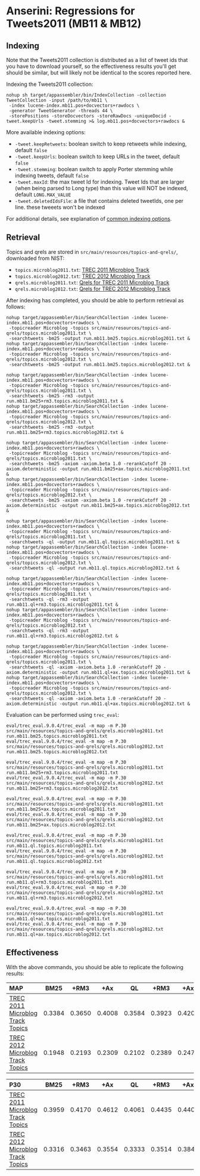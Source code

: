 # Anserini: Regressions for Tweets2011 (MB11 &amp; MB12)

## Indexing

Note that the Tweets2011 collection is distributed as a list of tweet ids that you have to download yourself, so the
effectiveness results you'll get should be similar, but will likely not be identical to the scores reported here.

Indexing the Tweets2011 collection:

```
nohup sh target/appassembler/bin/IndexCollection -collection TweetCollection -input /path/to/mb11 \
 -index lucene-index.mb11.pos+docvectors+rawdocs \
 -generator TweetGenerator -threads 44 \
 -storePositions -storeDocvectors -storeRawDocs -uniqueDocid -tweet.keepUrls -tweet.stemming >& log.mb11.pos+docvectors+rawdocs &
```

More available indexing options:
* `-tweet.keepRetweets`: boolean switch to keep retweets while indexing, default `false`
* `-tweet.keepUrls`: boolean switch to keep URLs in the tweet, default `false`
* `-tweet.stemming`: boolean switch to apply Porter stemming while indexing tweets, default `false`
* `-tweet.maxId`: the max tweet Id for indexing. Tweet Ids that are larger (when being parsed to Long type) than this value will NOT be indexed, default `LONG.MAX_VALUE`
* `-tweet.deletedIdsFile`: a file that contains deleted tweetIds, one per line. these tweeets won't be indexed

For additional details, see explanation of [common indexing options](common-indexing-options.md).

## Retrieval

Topics and qrels are stored in `src/main/resources/topics-and-qrels/`, downloaded from NIST:

+ `topics.microblog2011.txt`: [TREC 2011 Microblog Track](https://trec.nist.gov/data/microblog/11/topics.MB1-50.txt)
+ `topics.microblog2012.txt`: [TREC 2012 Microblog Track](https://trec.nist.gov/data/microblog/12/2012.topics.MB51-110.txt)
+ `qrels.microblog2011.txt`: [Qrels for TREC 2011 Microblog Track](https://trec.nist.gov/data/microblog/11/microblog11-qrels)
+ `qrels.microblog2012.txt`: [Qrels for TREC 2012 Microblog Track](https://trec.nist.gov/data/microblog/12/adhoc-qrels)

After indexing has completed, you should be able to perform retrieval as follows:

```
nohup target/appassembler/bin/SearchCollection -index lucene-index.mb11.pos+docvectors+rawdocs \
 -topicreader Microblog -topics src/main/resources/topics-and-qrels/topics.microblog2011.txt \
 -searchtweets -bm25 -output run.mb11.bm25.topics.microblog2011.txt &
nohup target/appassembler/bin/SearchCollection -index lucene-index.mb11.pos+docvectors+rawdocs \
 -topicreader Microblog -topics src/main/resources/topics-and-qrels/topics.microblog2012.txt \
 -searchtweets -bm25 -output run.mb11.bm25.topics.microblog2012.txt &

nohup target/appassembler/bin/SearchCollection -index lucene-index.mb11.pos+docvectors+rawdocs \
 -topicreader Microblog -topics src/main/resources/topics-and-qrels/topics.microblog2011.txt \
 -searchtweets -bm25 -rm3 -output run.mb11.bm25+rm3.topics.microblog2011.txt &
nohup target/appassembler/bin/SearchCollection -index lucene-index.mb11.pos+docvectors+rawdocs \
 -topicreader Microblog -topics src/main/resources/topics-and-qrels/topics.microblog2012.txt \
 -searchtweets -bm25 -rm3 -output run.mb11.bm25+rm3.topics.microblog2012.txt &

nohup target/appassembler/bin/SearchCollection -index lucene-index.mb11.pos+docvectors+rawdocs \
 -topicreader Microblog -topics src/main/resources/topics-and-qrels/topics.microblog2011.txt \
 -searchtweets -bm25 -axiom -axiom.beta 1.0 -rerankCutoff 20 -axiom.deterministic -output run.mb11.bm25+ax.topics.microblog2011.txt &
nohup target/appassembler/bin/SearchCollection -index lucene-index.mb11.pos+docvectors+rawdocs \
 -topicreader Microblog -topics src/main/resources/topics-and-qrels/topics.microblog2012.txt \
 -searchtweets -bm25 -axiom -axiom.beta 1.0 -rerankCutoff 20 -axiom.deterministic -output run.mb11.bm25+ax.topics.microblog2012.txt &

nohup target/appassembler/bin/SearchCollection -index lucene-index.mb11.pos+docvectors+rawdocs \
 -topicreader Microblog -topics src/main/resources/topics-and-qrels/topics.microblog2011.txt \
 -searchtweets -ql -output run.mb11.ql.topics.microblog2011.txt &
nohup target/appassembler/bin/SearchCollection -index lucene-index.mb11.pos+docvectors+rawdocs \
 -topicreader Microblog -topics src/main/resources/topics-and-qrels/topics.microblog2012.txt \
 -searchtweets -ql -output run.mb11.ql.topics.microblog2012.txt &

nohup target/appassembler/bin/SearchCollection -index lucene-index.mb11.pos+docvectors+rawdocs \
 -topicreader Microblog -topics src/main/resources/topics-and-qrels/topics.microblog2011.txt \
 -searchtweets -ql -rm3 -output run.mb11.ql+rm3.topics.microblog2011.txt &
nohup target/appassembler/bin/SearchCollection -index lucene-index.mb11.pos+docvectors+rawdocs \
 -topicreader Microblog -topics src/main/resources/topics-and-qrels/topics.microblog2012.txt \
 -searchtweets -ql -rm3 -output run.mb11.ql+rm3.topics.microblog2012.txt &

nohup target/appassembler/bin/SearchCollection -index lucene-index.mb11.pos+docvectors+rawdocs \
 -topicreader Microblog -topics src/main/resources/topics-and-qrels/topics.microblog2011.txt \
 -searchtweets -ql -axiom -axiom.beta 1.0 -rerankCutoff 20 -axiom.deterministic -output run.mb11.ql+ax.topics.microblog2011.txt &
nohup target/appassembler/bin/SearchCollection -index lucene-index.mb11.pos+docvectors+rawdocs \
 -topicreader Microblog -topics src/main/resources/topics-and-qrels/topics.microblog2012.txt \
 -searchtweets -ql -axiom -axiom.beta 1.0 -rerankCutoff 20 -axiom.deterministic -output run.mb11.ql+ax.topics.microblog2012.txt &

```

Evaluation can be performed using `trec_eval`:

```
eval/trec_eval.9.0.4/trec_eval -m map -m P.30 src/main/resources/topics-and-qrels/qrels.microblog2011.txt run.mb11.bm25.topics.microblog2011.txt
eval/trec_eval.9.0.4/trec_eval -m map -m P.30 src/main/resources/topics-and-qrels/qrels.microblog2012.txt run.mb11.bm25.topics.microblog2012.txt

eval/trec_eval.9.0.4/trec_eval -m map -m P.30 src/main/resources/topics-and-qrels/qrels.microblog2011.txt run.mb11.bm25+rm3.topics.microblog2011.txt
eval/trec_eval.9.0.4/trec_eval -m map -m P.30 src/main/resources/topics-and-qrels/qrels.microblog2012.txt run.mb11.bm25+rm3.topics.microblog2012.txt

eval/trec_eval.9.0.4/trec_eval -m map -m P.30 src/main/resources/topics-and-qrels/qrels.microblog2011.txt run.mb11.bm25+ax.topics.microblog2011.txt
eval/trec_eval.9.0.4/trec_eval -m map -m P.30 src/main/resources/topics-and-qrels/qrels.microblog2012.txt run.mb11.bm25+ax.topics.microblog2012.txt

eval/trec_eval.9.0.4/trec_eval -m map -m P.30 src/main/resources/topics-and-qrels/qrels.microblog2011.txt run.mb11.ql.topics.microblog2011.txt
eval/trec_eval.9.0.4/trec_eval -m map -m P.30 src/main/resources/topics-and-qrels/qrels.microblog2012.txt run.mb11.ql.topics.microblog2012.txt

eval/trec_eval.9.0.4/trec_eval -m map -m P.30 src/main/resources/topics-and-qrels/qrels.microblog2011.txt run.mb11.ql+rm3.topics.microblog2011.txt
eval/trec_eval.9.0.4/trec_eval -m map -m P.30 src/main/resources/topics-and-qrels/qrels.microblog2012.txt run.mb11.ql+rm3.topics.microblog2012.txt

eval/trec_eval.9.0.4/trec_eval -m map -m P.30 src/main/resources/topics-and-qrels/qrels.microblog2011.txt run.mb11.ql+ax.topics.microblog2011.txt
eval/trec_eval.9.0.4/trec_eval -m map -m P.30 src/main/resources/topics-and-qrels/qrels.microblog2012.txt run.mb11.ql+ax.topics.microblog2012.txt

```

## Effectiveness

With the above commands, you should be able to replicate the following results:

MAP                                     | BM25      | +RM3      | +Ax       | QL        | +RM3      | +Ax       |
:---------------------------------------|-----------|-----------|-----------|-----------|-----------|-----------|
[TREC 2011 Microblog Track Topics](http://trec.nist.gov/data/microblog2011.html)| 0.3384    | 0.3650    | 0.4008    | 0.3584    | 0.3923    | 0.4201    |
[TREC 2012 Microblog Track Topics](http://trec.nist.gov/data/microblog2012.html)| 0.1948    | 0.2193    | 0.2309    | 0.2102    | 0.2389    | 0.2474    |


P30                                     | BM25      | +RM3      | +Ax       | QL        | +RM3      | +Ax       |
:---------------------------------------|-----------|-----------|-----------|-----------|-----------|-----------|
[TREC 2011 Microblog Track Topics](http://trec.nist.gov/data/microblog2011.html)| 0.3959    | 0.4170    | 0.4612    | 0.4061    | 0.4435    | 0.4408    |
[TREC 2012 Microblog Track Topics](http://trec.nist.gov/data/microblog2012.html)| 0.3316    | 0.3463    | 0.3554    | 0.3333    | 0.3514    | 0.3842    |


